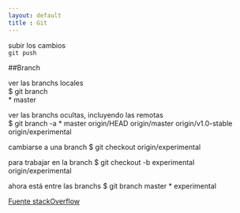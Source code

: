 ```yaml
--- 
layout: default
title : Git
---
```

subir los cambios  
`git push`

##Branch

ver las branchs locales  
    $ git branch   
    * master

ver las branchs ocultas, incluyendo las remotas  
    $ git branch -a
    * master
      origin/HEAD
      origin/master
      origin/v1.0-stable
      origin/experimental

cambiarse a una branch 
    $ git checkout origin/experimental

para trabajar en la branch 
    $ git checkout -b experimental origin/experimental

ahora está entre las branchs 
    $ git branch
      master
    * experimental


[Fuente stackOverflow](http://stackoverflow.com/questions/67699/how-do-i-clone-all-remote-branches-with-git)
